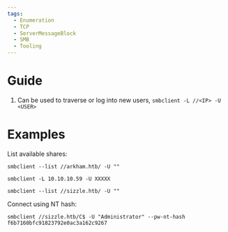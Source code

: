 ```yaml
---
tags:
  - Enumeration
  - TCP
  - ServerMessageBlock
  - SMB
  - Tooling
---
```


# Guide

1. Can be used to traverse or log into new users, `smbclient -L //<IP> -U <USER>`
# Examples

List available shares:

```
smbclient --list //arkham.htb/ -U ""
```

```
smbclient -L 10.10.10.59 -U XXXXX
```

```
smbclient --list //sizzle.htb/ -U ""
```

Connect using NT hash:
```
smbclient //sizzle.htb/C$ -U "Administrator" --pw-nt-hash f6b7160bfc91823792e0ac3a162c9267
```